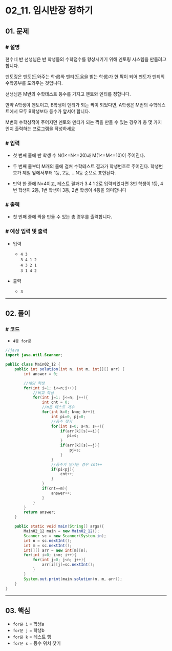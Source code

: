 # 02_11. 임시반장 정하기

## 01. 문제

### # 설명

현수네 반 선생님은 반 학생들의 수학점수를 향상시키기 위해 멘토링 시스템을 만들려고 합니다.

멘토링은 멘토(도와주는 학생)와 멘티(도움을 받는 학생)가 한 짝이 되어 멘토가 멘티의 수학공부를 도와주는 것입니다.

선생님은 M번의 수학테스트 등수를 가지고 멘토와 멘티를 정합니다.

만약 A학생이 멘토이고, B학생이 멘티가 되는 짝이 되었다면, A학생은 M번의 수학테스트에서 모두 B학생보다 등수가 앞서야 합니다.

M번의 수학성적이 주어지면 멘토와 멘티가 되는 짝을 만들 수 있는 경우가 총 몇 가지 인지 출력하는 프로그램을 작성하세요

### # 입력

- 첫 번째 줄에 반 학생 수 N(1<=N<=20)과 M(1<=M<=10)이 주어진다.

- 두 번째 줄부터 M개의 줄에 걸쳐 수학테스트 결과가 학생번호로 주어진다. 학생번호가 제일 앞에서부터 1등, 2등, ...N등 순으로 표현된다.

- 만약 한 줄에 N=4이고, 테스트 결과가 3 4 1 2로 입력되었다면 3번 학생이 1등, 4번 학생이 2등, 1번 학생이 3등, 2번 학생이 4등을 의미합니다

### # 출력

- 첫 번째 줄에 짝을 만들 수 있는 총 경우를 출력합니다.

### # 예상 입력 및 출력

- 입력
  - `4 3`
</br> `3 4 1 2`
</br> `4 3 2 1`
</br> `3 1 4 2`

- 출력
  - `3`

---

## 02. 풀이

### # 코드

- `4중 for문`

```java
//java
import java.util.Scanner;

public class Main02_12 {
    public int solution(int n, int m, int[][] arr) {
        int answer = 0;

        //해당 학생
        for(int i=1; i<=n;i++){
            //비교 학생
            for(int j=1; j<=n; j++){
                int cnt = 0;
                //m은 테스트 개수
                for(int k=0; k<m; k++){
                    int pi=0, pj=0;
                    //등수 찾기
                    for(int s=0; s<n; s++){
                        if(arr[k][s]==i){
                           pi=s;
                        }
                        if(arr[k][s]==j){
                            pj=s;
                        }
                    }
                    //등수가 앞서는 경우 cnt++
                    if(pi<pj){
                        cnt++;
                    }
                }
                if(cnt==m){
                    answer++;
                }
            }
        }
        return answer;
    }

    public static void main(String[] args){
        Main02_12 main = new Main02_12();
        Scanner sc = new Scanner(System.in);
        int n = sc.nextInt();
        int m = sc.nextInt();
        int[][] arr = new int[m][n];
        for(int i=0; i<m; i++){
            for(int j=0; j<n; j++){
                arr[i][j]=sc.nextInt();
            }
        }
        System.out.print(main.solution(n, m, arr));
    }
}

```

---

## 03. 핵심

- `for문 i` = 학생a
- `for문 j` = 학생b
- `for문 k` = 테스트 행
- `for문 s` = 등수 위치 찾기
